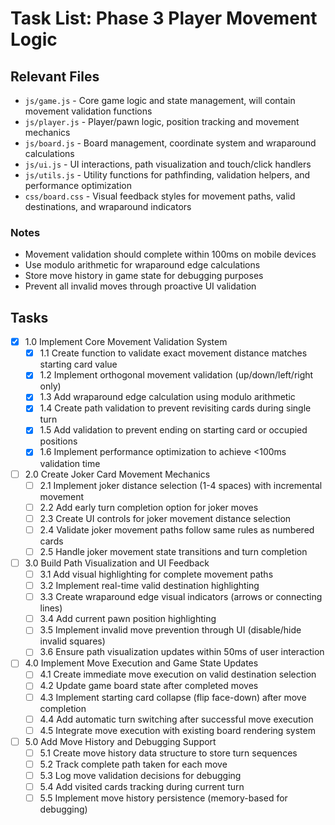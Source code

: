 # Task List: Phase 3 Player Movement Logic

## Relevant Files

- `js/game.js` - Core game logic and state management, will contain movement validation functions
- `js/player.js` - Player/pawn logic, position tracking and movement mechanics
- `js/board.js` - Board management, coordinate system and wraparound calculations
- `js/ui.js` - UI interactions, path visualization and touch/click handlers
- `js/utils.js` - Utility functions for pathfinding, validation helpers, and performance optimization
- `css/board.css` - Visual feedback styles for movement paths, valid destinations, and wraparound indicators

### Notes

- Movement validation should complete within 100ms on mobile devices
- Use modulo arithmetic for wraparound edge calculations
- Store move history in game state for debugging purposes
- Prevent all invalid moves through proactive UI validation

## Tasks

- [x] 1.0 Implement Core Movement Validation System
  - [x] 1.1 Create function to validate exact movement distance matches starting card value
  - [x] 1.2 Implement orthogonal movement validation (up/down/left/right only)
  - [x] 1.3 Add wraparound edge calculation using modulo arithmetic
  - [x] 1.4 Create path validation to prevent revisiting cards during single turn
  - [x] 1.5 Add validation to prevent ending on starting card or occupied positions
  - [x] 1.6 Implement performance optimization to achieve <100ms validation time

- [ ] 2.0 Create Joker Card Movement Mechanics
  - [ ] 2.1 Implement joker distance selection (1-4 spaces) with incremental movement
  - [ ] 2.2 Add early turn completion option for joker moves
  - [ ] 2.3 Create UI controls for joker movement distance selection
  - [ ] 2.4 Validate joker movement paths follow same rules as numbered cards
  - [ ] 2.5 Handle joker movement state transitions and turn completion

- [ ] 3.0 Build Path Visualization and UI Feedback
  - [ ] 3.1 Add visual highlighting for complete movement paths
  - [ ] 3.2 Implement real-time valid destination highlighting
  - [ ] 3.3 Create wraparound edge visual indicators (arrows or connecting lines)
  - [ ] 3.4 Add current pawn position highlighting
  - [ ] 3.5 Implement invalid move prevention through UI (disable/hide invalid squares)
  - [ ] 3.6 Ensure path visualization updates within 50ms of user interaction

- [ ] 4.0 Implement Move Execution and Game State Updates
  - [ ] 4.1 Create immediate move execution on valid destination selection
  - [ ] 4.2 Update game board state after completed moves
  - [ ] 4.3 Implement starting card collapse (flip face-down) after move completion
  - [ ] 4.4 Add automatic turn switching after successful move execution
  - [ ] 4.5 Integrate move execution with existing board rendering system

- [ ] 5.0 Add Move History and Debugging Support
  - [ ] 5.1 Create move history data structure to store turn sequences
  - [ ] 5.2 Track complete path taken for each move
  - [ ] 5.3 Log move validation decisions for debugging
  - [ ] 5.4 Add visited cards tracking during current turn
  - [ ] 5.5 Implement move history persistence (memory-based for debugging)